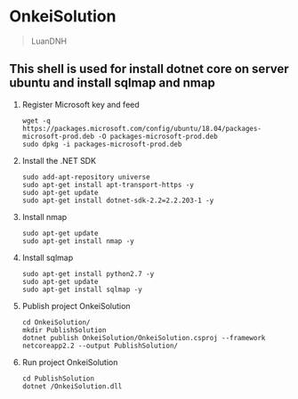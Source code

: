 # OnkeiSolution
> LuanDNH
## This shell is used for install dotnet core on server ubuntu and install sqlmap and nmap

1. Register Microsoft key and feed
    ```
    wget -q https://packages.microsoft.com/config/ubuntu/18.04/packages-microsoft-prod.deb -O packages-microsoft-prod.deb
    sudo dpkg -i packages-microsoft-prod.deb
    ```
2. Install the .NET SDK
    ```
    sudo add-apt-repository universe
    sudo apt-get install apt-transport-https -y
    sudo apt-get update
    sudo apt-get install dotnet-sdk-2.2=2.2.203-1 -y
    ```
3. Install nmap
    ```
    sudo apt-get update
    sudo apt-get install nmap -y
    ```
4. Install sqlmap
    ```
    sudo apt-get install python2.7 -y
    sudo apt-get update
    sudo apt-get install sqlmap -y
    ```    
5. Publish project OnkeiSolution
    ```
    cd OnkeiSolution/
    mkdir PublishSolution
    dotnet publish OnkeiSolution/OnkeiSolution.csproj --framework netcoreapp2.2 --output PublishSolution/
    ```
6. Run project OnkeiSolution
    ```
    cd PublishSolution
    dotnet /OnkeiSolution.dll
    ```
